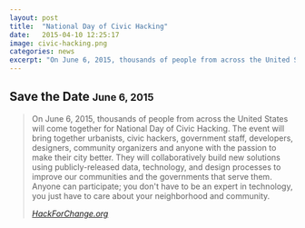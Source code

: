 ```yaml
---
layout: post
title:  "National Day of Civic Hacking"
date:   2015-04-10 12:25:17
image: civic-hacking.png
categories: news
excerpt: "On June 6, 2015, thousands of people from across the United States will come together for National Day of Civic Hacking"
---
```


<h2>
	Save the Date <small>June 6, 2015</small>
</h2>

<blockquote>
	<p>
		On June 6, 2015, thousands of people from across the United States will come together for National Day of Civic Hacking. The event will bring together urbanists, civic hackers, government staff, developers, designers, community organizers and anyone with the passion to make their city better. They will collaboratively build new solutions using publicly-released data, technology, and design processes to improve our communities and the governments that serve them. Anyone can participate; you don't have to be an expert in technology, you just have to care about your neighborhood and community.
	</p>
	<footer class="pull-right">
		<cite title="Hack for Change">
			<a href="http://hackforchange.org/" target="_blank">HackForChange.org</a>
		</cite>
	</footer>
</blockquote>